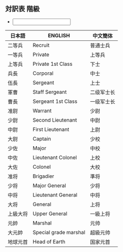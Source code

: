 ## 対訳表 階級

<ul class="commands">
	<li><input type="text" oninput="javascript:table_filter(this.value)" data-auto-param="q" /></li>
</ul>

| 日本語   | ENGLISH               | 中文簡体   |
|----------|-----------------------|------------|
| 二等兵   | Recruit               | 普通士兵   |
| 一等兵   | Private               | 上等兵     |
| 上等兵   | Private 1st Class     | 下士       |
| 兵長     | Corporal              | 中士       |
| 伍長     | Sergeant              | 上士       |
| 軍曹     | Staff Sergeant        | 二级军士长 |
| 曹長     | Sergeant 1st Class    | 一级军士长 |
| 准尉     | Warrant               | 少尉       |
| 少尉     | Second Lieutenant     | 中尉       |
| 中尉     | First Lieutenant      | 上尉       |
| 大尉     | Captain               | 少校       |
| 少佐     | Major                 | 中校       |
| 中佐     | Lieutenant Colonel    | 上校       |
| 大佐     | Colonel               | 大校       |
| 准将     | Brigadier             | 準将       |
| 少将     | Major General         | 少将       |
| 中将     | Lieutenant General    | 中将       |
| 大将     | General               | 上将       |
| 上級大将 | Upper General         | 一級上将   |
| 元帥     | Marshal               | 元帅       |
| 大元帥   | Special grade marshal | 超級元帅   |
| 地球元首 | Head of Earth         | 国家元首   |

<script type="module">
import * as Table from "./assets/table.js";

const table = document.querySelector("table");

window.table_filter = (s) => Table.row_filter(table,  s == "", (tr, _) => Array.from(tr.children).some(td => td.textContent.includes(s)));
</script>
